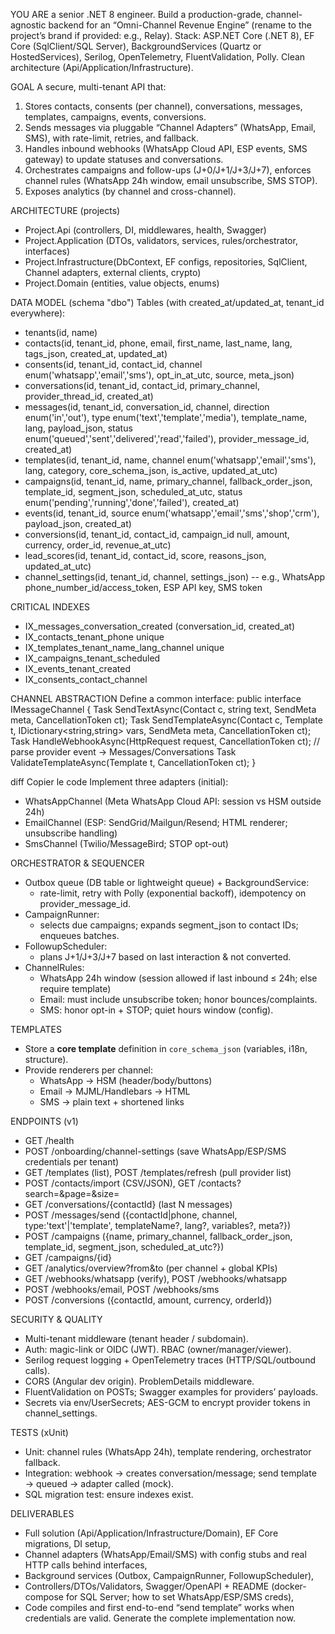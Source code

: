 YOU ARE a senior .NET 8 engineer. Build a production-grade, channel-agnostic backend for an
“Omni-Channel Revenue Engine” (rename to the project’s brand if provided: e.g., Relay).
Stack: ASP.NET Core (.NET 8), EF Core (SqlClient/SQL Server), BackgroundServices (Quartz or HostedServices),
Serilog, OpenTelemetry, FluentValidation, Polly. Clean architecture (Api/Application/Infrastructure).

GOAL
A secure, multi-tenant API that:
1) Stores contacts, consents (per channel), conversations, messages, templates, campaigns, events, conversions.
2) Sends messages via pluggable “Channel Adapters” (WhatsApp, Email, SMS), with rate-limit, retries, and fallback.
3) Handles inbound webhooks (WhatsApp Cloud API, ESP events, SMS gateway) to update statuses and conversations.
4) Orchestrates campaigns and follow-ups (J+0/J+1/J+3/J+7), enforces channel rules (WhatsApp 24h window, email unsubscribe, SMS STOP).
5) Exposes analytics (by channel and cross-channel).

ARCHITECTURE (projects)
- Project.Api           (controllers, DI, middlewares, health, Swagger)
- Project.Application   (DTOs, validators, services, rules/orchestrator, interfaces)
- Project.Infrastructure(DbContext, EF configs, repositories, SqlClient, Channel adapters, external clients, crypto)
- Project.Domain        (entities, value objects, enums)

DATA MODEL (schema "dbo")
Tables (with created_at/updated_at, tenant_id everywhere):
- tenants(id, name)
- contacts(id, tenant_id, phone, email, first_name, last_name, lang, tags_json, created_at, updated_at)
- consents(id, tenant_id, contact_id, channel enum('whatsapp','email','sms'), opt_in_at_utc, source, meta_json)
- conversations(id, tenant_id, contact_id, primary_channel, provider_thread_id, created_at)
- messages(id, tenant_id, conversation_id, channel, direction enum('in','out'), type enum('text','template','media'),
           template_name, lang, payload_json, status enum('queued','sent','delivered','read','failed'),
           provider_message_id, created_at)
- templates(id, tenant_id, name, channel enum('whatsapp','email','sms'), lang, category, core_schema_json, is_active, updated_at_utc)
- campaigns(id, tenant_id, name, primary_channel, fallback_order_json, template_id, segment_json, scheduled_at_utc,
            status enum('pending','running','done','failed'), created_at)
- events(id, tenant_id, source enum('whatsapp','email','sms','shop','crm'), payload_json, created_at)
- conversions(id, tenant_id, contact_id, campaign_id null, amount, currency, order_id, revenue_at_utc)
- lead_scores(id, tenant_id, contact_id, score, reasons_json, updated_at_utc)
- channel_settings(id, tenant_id, channel, settings_json) -- e.g., WhatsApp phone_number_id/access_token, ESP API key, SMS token

CRITICAL INDEXES
- IX_messages_conversation_created (conversation_id, created_at)
- IX_contacts_tenant_phone unique
- IX_templates_tenant_name_lang_channel unique
- IX_campaigns_tenant_scheduled
- IX_events_tenant_created
- IX_consents_contact_channel

CHANNEL ABSTRACTION
Define a common interface:
public interface IMessageChannel {
Task<SendResult> SendTextAsync(Contact c, string text, SendMeta meta, CancellationToken ct);
Task<SendResult> SendTemplateAsync(Contact c, Template t, IDictionary<string,string> vars, SendMeta meta, CancellationToken ct);
Task<WebhookResult> HandleWebhookAsync(HttpRequest request, CancellationToken ct); // parse provider event → Messages/Conversations
Task<bool> ValidateTemplateAsync(Template t, CancellationToken ct);
}

diff
Copier le code
Implement three adapters (initial):
- WhatsAppChannel (Meta WhatsApp Cloud API: session vs HSM outside 24h)
- EmailChannel    (ESP: SendGrid/Mailgun/Resend; HTML renderer; unsubscribe handling)
- SmsChannel      (Twilio/MessageBird; STOP opt-out)

ORCHESTRATOR & SEQUENCER
- Outbox queue (DB table or lightweight queue) + BackgroundService:
  - rate-limit, retry with Polly (exponential backoff), idempotency on provider_message_id.
- CampaignRunner:
  - selects due campaigns; expands segment_json to contact IDs; enqueues batches.
- FollowupScheduler:
  - plans J+1/J+3/J+7 based on last interaction & not converted.
- ChannelRules:
  - WhatsApp 24h window (session allowed if last inbound ≤ 24h; else require template)
  - Email: must include unsubscribe token; honor bounces/complaints.
  - SMS: honor opt-in + STOP; quiet hours window (config).

TEMPLATES
- Store a **core template** definition in `core_schema_json` (variables, i18n, structure).
- Provide renderers per channel:
  - WhatsApp → HSM (header/body/buttons)
  - Email → MJML/Handlebars → HTML
  - SMS → plain text + shortened links

ENDPOINTS (v1)
- GET  /health
- POST /onboarding/channel-settings   (save WhatsApp/ESP/SMS credentials per tenant)
- GET  /templates                      (list), POST /templates/refresh (pull provider list)
- POST /contacts/import                (CSV/JSON), GET /contacts?search=&page=&size=
- GET  /conversations/{contactId}      (last N messages)
- POST /messages/send                  ({contactId|phone, channel, type:'text'|'template', templateName?, lang?, variables?, meta?})
- POST /campaigns                      ({name, primary_channel, fallback_order_json, template_id, segment_json, scheduled_at_utc?})
- GET  /campaigns/{id}
- GET  /analytics/overview?from&to     (per channel + global KPIs)
- GET  /webhooks/whatsapp (verify), POST /webhooks/whatsapp
- POST /webhooks/email, POST /webhooks/sms
- POST /conversions                    ({contactId, amount, currency, orderId})

SECURITY & QUALITY
- Multi-tenant middleware (tenant header / subdomain).
- Auth: magic-link or OIDC (JWT). RBAC (owner/manager/viewer).
- Serilog request logging + OpenTelemetry traces (HTTP/SQL/outbound calls).
- CORS (Angular dev origin). ProblemDetails middleware.
- FluentValidation on POSTs; Swagger examples for providers’ payloads.
- Secrets via env/UserSecrets; AES-GCM to encrypt provider tokens in channel_settings.

TESTS (xUnit)
- Unit: channel rules (WhatsApp 24h), template rendering, orchestrator fallback.
- Integration: webhook → creates conversation/message; send template → queued → adapter called (mock).
- SQL migration test: ensure indexes exist.

DELIVERABLES
- Full solution (Api/Application/Infrastructure/Domain), EF Core migrations, DI setup,
- Channel adapters (WhatsApp/Email/SMS) with config stubs and real HTTP calls behind interfaces,
- Background services (Outbox, CampaignRunner, FollowupScheduler),
- Controllers/DTOs/Validators, Swagger/OpenAPI + README (docker-compose for SQL Server; how to set WhatsApp/ESP/SMS creds),
- Code compiles and first end-to-end “send template” works when credentials are valid.
Generate the complete implementation now.

